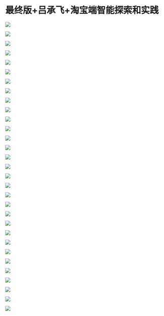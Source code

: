 # 最终版+吕承飞+淘宝端智能探索和实践

![](images\093821036kZgIiz\201905130938_4.png)

![](images\093821036kZgIiz\201905130938_5.png)

![](images\093821036kZgIiz\201905130938_6.png)

![](images\093821036kZgIiz\201905130938_7.png)

![](images\093821036kZgIiz\201905130938_8.png)

![](images\093821036kZgIiz\201905130938_9.png)

![](images\093821036kZgIiz\201905130938_10.png)

![](images\093821036kZgIiz\201905130938_11.png)

![](images\093821036kZgIiz\201905130938_12.png)

![](images\093821036kZgIiz\201905130938_13.png)

![](images\093821036kZgIiz\201905130938_14.png)

![](images\093821036kZgIiz\201905130938_15.png)

![](images\093821036kZgIiz\201905130938_16.png)

![](images\093821036kZgIiz\201905130938_17.png)

![](images\093821036kZgIiz\201905130938_18.png)

![](images\093821036kZgIiz\201905130938_19.png)

![](images\093821036kZgIiz\201905130938_20.png)

![](images\093821036kZgIiz\201905130938_21.png)

![](images\093821036kZgIiz\201905130938_22.png)

![](images\093821036kZgIiz\201905130938_23.png)

![](images\093821036kZgIiz\201905130938_24.png)

![](images\093821036kZgIiz\201905130938_25.png)

![](images\093821036kZgIiz\201905130938_26.png)

![](images\093821036kZgIiz\201905130938_27.png)

![](images\093821036kZgIiz\201905130938_28.png)

![](images\093821036kZgIiz\201905130938_29.png)

![](images\093821036kZgIiz\201905130938_30.png)

![](images\093821036kZgIiz\201905130938_31.png)

![](images\093821036kZgIiz\201905130938_32.png)

![](images\093821036kZgIiz\201905130938_33.png)

![](images\093821036kZgIiz\201905130938_34.png)

